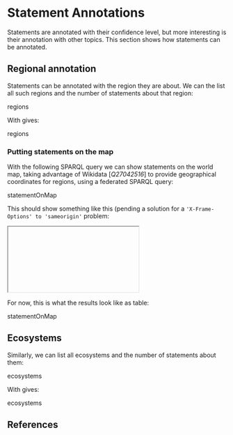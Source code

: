 # Statement Annotations

Statements are annotated with their confidence level, but more interesting is their annotation
with other topics. This section shows how statements can be annotated.

## Regional annotation

Statements can be annotated with the region they are about. We can the list all such regions
and the number of statements about that region:

<sparql>regions</sparql>

With gives:

<out>regions</out>

### Putting statements on the map

With the following SPARQL query we can show statements on the world map,
taking advantage of Wikidata [<cite>Q27042516</cite>] to provide geographical coordinates for regions,
using a <topic>federated SPARQL query</topic>:

<sparql>statementOnMap</sparql>

This should show something like this (pending a solution for a `'X-Frame-Options' to 'sameorigin'` problem:

<iframe>statementOnMap</iframe>

For now, this is what the results look like as table:

<out>statementOnMap</out>

## Ecosystems

Similarly, we can list all ecosystems and the number of statements about them:

<sparql>ecosystems</sparql>

With gives:

<out>ecosystems</out>

## References

<references/>

